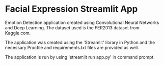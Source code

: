 # Facial Expression Streamlit App

Emotion Detection application created using Convolutional Neural Networks and Deep Learning. The dataset used is the FER2013 dataset from Kaggle.com.

The application was created using the 'Streamlit' library in Python and the necessary Procfile and requirements.txt files are provided as well.

The application is run by using 'streamlit run app.py' in command prompt.

